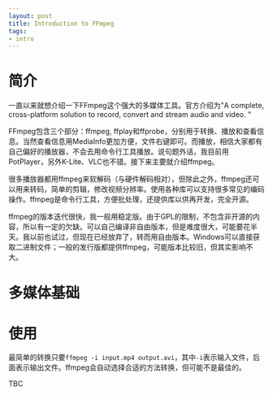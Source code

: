 ```yaml
---
layout: post
title: Introduction to FFmpeg
tags:
- intro
---
```


# 简介

一直以来就想介绍一下FFmpeg这个强大的多媒体工具。官方介绍为"A complete, cross-platform solution to record, convert and stream audio and video. "

FFmpeg包含三个部分：ffmpeg, ffplay和ffprobe，分别用于转换、播放和查看信息。当然查看信息用MediaInfo更加方便，文件右键即可。而播放，相信大家都有自己偏好的播放器，不会去用命令行工具播放。说句题外话，我目前用PotPlayer，另外K-Lite、VLC也不错。接下来主要就介绍ffmpeg。

很多播放器都用ffmpeg来软解码（与硬件解码相对），但除此之外，ffmpeg还可以用来转码，简单的剪辑，修改视频分辨率。使用各种库可以支持很多常见的编码操作。ffmpeg是命令行工具，方便批处理，还提供库以供再开发，完全开源。

<!-- more -->

ffmpeg的版本迭代很快，我一般用稳定版。由于GPL的限制，不包含非开源的内容，所以有一定的欠缺。可以自己编译非自由版本，但是难度很大，可能要花半天。我以前也试过，但现在已经放弃了，转而用自由版本。Windows可以直接获取二进制文件；一般的发行版都提供ffmpeg，可能版本比较旧，但其实影响不大。

# 多媒体基础

# 使用

最简单的转换只要`ffmpeg -i input.mp4 output.avi`，其中`-i`表示输入文件，后面表示输出文件。ffmpeg会自动选择合适的方法转换，但可能不是最佳的。

TBC
